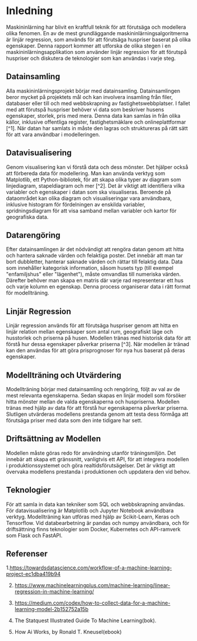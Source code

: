 # Inledning

Maskininlärning har blivit en kraftfull teknik för att förutsäga och modellera olika fenomen. En av de mest grundläggande maskininlärningsalgoritmerna är linjär regression, som används för att förutsäga huspriser baserat på olika egenskaper. Denna rapport kommer att utforska de olika stegen i en maskininlärningsapplikation som använder linjär regression för att förutspå huspriser och diskutera de teknologier som kan användas i varje steg.

## Datainsamling

Alla maskininlärningsprojekt börjar med datainsamling. Datainsamlingen beror mycket på projektets mål och kan involvera insamling från filer, databaser eller till och med webbskrapning av fastighetswebbplatser. I fallet med att förutspå huspriser behöver vi data som beskriver husens egenskaper, storlek, pris med mera. Denna data kan samlas in från olika källor, inklusive offentliga register, fastighetsmäklare och onlineplattformar [^1]. När datan har samlats in måste den lagras och struktureras på rätt sätt för att vara användbar i modelleringen.

## Datavisualisering

Genom visualisering kan vi förstå data och dess mönster. Det hjälper också att förbereda data för modellering. Man kan använda verktyg som Matplotlib, ett Python-bibliotek, för att skapa olika typer av diagram som linjediagram, stapeldiagram och mer [^2]. Det är viktigt att identifiera vilka variabler och egenskaper i datan som ska visualiseras. Beroende på dataområdet kan olika diagram och visualiseringar vara användbara, inklusive histogram för fördelningen av enskilda variabler, spridningsdiagram för att visa samband mellan variabler och kartor för geografiska data.

## Datarengöring

Efter datainsamlingen är det nödvändigt att rengöra datan genom att hitta och hantera saknade värden och felaktiga poster. Det innebär att man tar bort dubbletter, hanterar saknade värden och rättar till felaktig data. Data som innehåller kategorisk information, såsom husets typ (till exempel "enfamiljshus" eller "lägenhet"), måste omvandlas till numeriska värden. Därefter behöver man skapa en matris där varje rad representerar ett hus och varje kolumn en egenskap. Denna process organiserar data i rätt format för modellträning.

## Linjär Regression

Linjär regression används för att förutsäga huspriser genom att hitta en linjär relation mellan egenskaper som antal rum, geografiskt läge och husstorlek och priserna på husen. Modellen tränas med historisk data för att förstå hur dessa egenskaper påverkar priserna [^3]. När modellen är tränad kan den användas för att göra prisprognoser för nya hus baserat på deras egenskaper.

## Modellträning och Utvärdering

Modellträning börjar med datainsamling och rengöring, följt av val av de mest relevanta egenskaperna. Sedan skapas en linjär modell som försöker hitta mönster mellan de valda egenskaperna och huspriserna. Modellen tränas med hjälp av data för att förstå hur egenskaperna påverkar priserna. Slutligen utvärderas modellens prestanda genom att testa dess förmåga att förutsäga priser med data som den inte tidigare har sett.

## Driftsättning av Modellen

Modellen måste göras redo för användning utanför träningsmiljön. Det innebär att skapa ett gränssnitt, vanligtvis ett API, för att integrera modellen i produktionssystemet och göra realtidsförutsägelser. Det är viktigt att övervaka modellens prestanda i produktionen och uppdatera den vid behov.

## Teknologier

För att samla in data kan tekniker som SQL och webbskrapning användas. För datavisualisering är Matplotlib och Jupyter Notebook användbara verktyg. Modellträning kan utföras med hjälp av Scikit-Learn, Keras och Tensorflow. Vid databearbetning är pandas och numpy användbara, och för driftsättning finns teknologier som Docker, Kubernetes och API-ramverk som Flask och FastAPI.

## Referenser

1.https://towardsdatascience.com/workflow-of-a-machine-learning-project-ec1dba419b94

2. https://www.machinelearningplus.com/machine-learning/linear-regression-in-machine-learning/

3. https://medium.com/codex/how-to-collect-data-for-a-machine-learning-model-2b152752a15b

4. The Statquest Illustrated Guide To Machine Learning(bok).

5. How Ai Works, by Ronald T. Kneusel(ebook)

